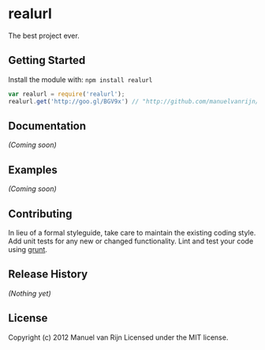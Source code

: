 # realurl

The best project ever.

## Getting Started
Install the module with: `npm install realurl`

```javascript
var realurl = require('realurl');
realurl.get('http://goo.gl/BGV9x') // "http://github.com/manuelvanrijn/node-realurl"
```

## Documentation
_(Coming soon)_

## Examples
_(Coming soon)_

## Contributing
In lieu of a formal styleguide, take care to maintain the existing coding style. Add unit tests for any new or changed functionality. Lint and test your code using [grunt](https://github.com/cowboy/grunt).

## Release History
_(Nothing yet)_

## License
Copyright (c) 2012 Manuel van Rijn
Licensed under the MIT license.
